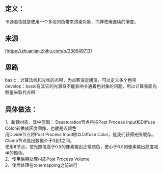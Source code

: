 ## 定义：
卡通着色就是使用一个多段的色带来渲染对象，而非使用连续的渐变。


## 来源
[https://zhuanlan.zhihu.com/p/338549713]


## 思路  
basic：计算法线和光线的点积，为点积设定阈值，可以定义多个色带  
develop：basic有其它的光源将不能影响卡通着色对象的问题，所以计算表面光照量来取代点积  

## 具体做法：
1、新建材质，其中蓝图：
    Desaturation节点将把Post Process Input和Diffuse Color转换成灰度图像，也就是去颜色      
    用Divide节点将Post Process Input除以Diffuse Color，是我们获得光照缓存。      
    Clamp节点是出数值介于0到1之间。     
    使用If节点，使光照值高于0.5的像素输出正常颜色，使小于0.5的像素输出亮度减半的颜色。      
2、使用后期处理材质Post Process Volume  
2、使后处理在tonemapping之前进行  